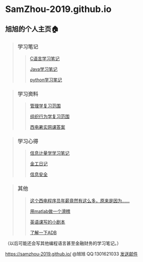 # SamZhou-2019.github.io
## 旭旭的个人主页:house:

> ### 学习笔记
>
> > [C语言学习笔记](website_C/C_include.html)
> >
> > [Java学习笔记](website_java/java_study.html)
> >
> > [python学习笔记](website_python/python_study.html)

> ### 学习资料
>
> > [管理学复习范围](webpage_management/management.htm)
> >
> > [组织行为学复习范围](webpage_management/Organizational_Behavior.htm)
> >
> > [西电暑实网课答案](webpage_shushi_2019/shushi_2019.html)

> ### 学习心得
>
> > [信息计量学学习笔记](website_informetrics/informetrics.html)
> >
> > [金工日记](website_metalwork/metalwork.html)
> >
> > [信息安全](website_security/security.html)

> ### 其他
>
> > [这个西电程序员年薪竟然有这么多，原来是因为……](ruanwen/ruanwen.html)
> >
> > [用matlab做一个滑稽](website_matlab/huaji.html)
> >
> > [英语课写的小剧本](website_english/English_Script.md)
> >
> > [了解一下ADB](website_java/adb.html)

（以后可能还会写其他编程语言甚至金融财务的学习笔记。）

https://samzhou-2019.github.io/ @旭旭 QQ:1301621033  [发送邮件](mailto:zhouzexu2010@sina.cn?cc=zxzhou@stu.xidian.edu.cn&subject=About%20samzhou-2019.github.io)

<script>
document.write(Date());
</script>

